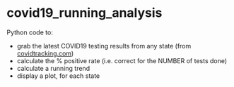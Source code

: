 # covid19_running_analysis

Python code to:
* grab the latest COVID19 testing results from any state (from [covidtracking.com](http://covidtracking.com))
* calculate the % positive rate (i.e. correct for the NUMBER of tests done)
* calculate a running trend
* display a plot, for each state
